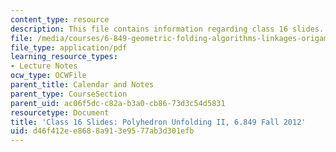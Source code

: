 ```yaml
---
content_type: resource
description: This file contains information regarding class 16 slides.
file: /media/courses/6-849-geometric-folding-algorithms-linkages-origami-polyhedra-fall-2012/d46f412ee8688a913e9577ab3d301efb_MIT6_849F12_slidesC16.pdf
file_type: application/pdf
learning_resource_types:
- Lecture Notes
ocw_type: OCWFile
parent_title: Calendar and Notes
parent_type: CourseSection
parent_uid: ac06f5dc-c82a-b3a0-cb86-73d3c54d5831
resourcetype: Document
title: 'Class 16 Slides: Polyhedron Unfolding II, 6.849 Fall 2012'
uid: d46f412e-e868-8a91-3e95-77ab3d301efb
---
```

